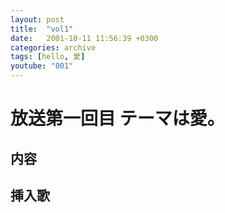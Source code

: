 ```yaml
---
layout: post
title:  "vol1"
date:   2001-10-11 11:56:39 +0300
categories: archive
tags: [hello, 愛]
youtube: "001"
---
```


# 放送第一回目 テーマは愛。

## 内容

## 挿入歌
